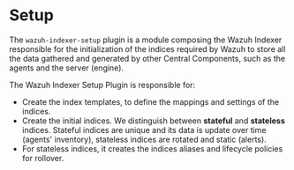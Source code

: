 # Setup

The `wazuh-indexer-setup` plugin is a module composing the Wazuh Indexer responsible for the initialization of the indices required by Wazuh to store all the data gathered and generated by other Central Components, such as the agents and the server (engine).

 The Wazuh Indexer Setup Plugin is responsible for:
- Create the index templates, to define the mappings and settings of the indices.
- Create the initial indices. We distinguish between **stateful** and **stateless** indices. Stateful indices are unique and its data is update over time (agents' inventory), stateless indices are rotated and static (alerts).
- For stateless indices, it creates the indices aliases and lifecycle policies for rollover.
